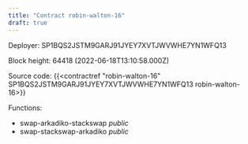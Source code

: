 ```yaml
---
title: "Contract robin-walton-16"
draft: true
---
```

Deployer: SP1BQS2JSTM9GARJ91JYEY7XVTJWVWHE7YN1WFQ13


 



Block height: 64418 (2022-06-18T13:10:58.000Z)

Source code: {{<contractref "robin-walton-16" SP1BQS2JSTM9GARJ91JYEY7XVTJWVWHE7YN1WFQ13 robin-walton-16>}}

Functions:

* swap-arkadiko-stackswap _public_
* swap-stackswap-arkadiko _public_

